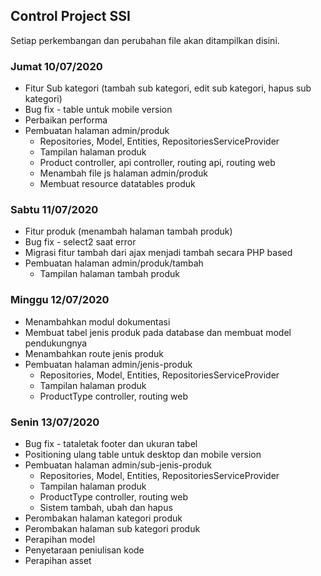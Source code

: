## Control Project SSI

Setiap perkembangan dan perubahan file akan ditampilkan disini.

<h3><b>Jumat 10/07/2020</b></h3>

<ul> 
    <li>Fitur Sub kategori (tambah sub kategori, edit sub kategori, hapus sub kategori)</li>
    <li>Bug fix - table untuk mobile version</li>
    <li>Perbaikan performa </li>
    <li>
        Pembuatan halaman admin/produk
        <ul>
            <li>Repositories, Model, Entities, RepositoriesServiceProvider</li>
            <li>Tampilan halaman produk</li>
            <li>Product controller, api controller, routing api, routing web</li>
            <li>Menambah file js halaman admin/produk</li>
            <li>Membuat resource datatables produk</li>
        </ul>
    </li>
</ul>

<h3><b>Sabtu 11/07/2020</b></h3>

<ul> 
    <li>Fitur produk (menambah halaman tambah produk)</li>
    <li>Bug fix - select2 saat error</li>
    <li>Migrasi fitur tambah dari ajax menjadi tambah secara PHP based</li>
    <li>
        Pembuatan halaman admin/produk/tambah
        <ul>
            <li>Tampilan halaman tambah produk</li>
        </ul>
    </li>
</ul>

<h3><b>Minggu 12/07/2020</b></h3>

<ul> 
    <li>Menambahkan modul dokumentasi</li>
    <li>Membuat tabel jenis produk pada database dan membuat model pendukungnya</li>
    <li>Menambahkan route jenis produk</li>
    <li>
        Pembuatan halaman admin/jenis-produk
        <ul>
            <li>Repositories, Model, Entities, RepositoriesServiceProvider</li>
            <li>Tampilan halaman produk</li>
            <li>ProductType controller, routing web</li>
        </ul>
    </li>
</ul>

<h3><b>Senin 13/07/2020</b></h3>

<ul> 
    <li>Bug fix - tataletak footer dan ukuran tabel</li>
    <li>Positioning ulang table untuk desktop dan mobile version</li>
    <li>
        Pembuatan halaman admin/sub-jenis-produk
        <ul>
            <li>Repositories, Model, Entities, RepositoriesServiceProvider</li>
            <li>Tampilan halaman produk</li>
            <li>ProductType controller, routing web</li>
            <li>Sistem tambah, ubah dan hapus</li>
        </ul>
    </li>
    <li>Perombakan halaman kategori produk</li>
    <li>Perombakan halaman sub kategori produk</li>
    <li>Perapihan model</li>
    <li>Penyetaraan peniulisan kode</li>
    <li>Perapihan asset</li>
</ul>

